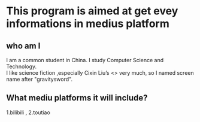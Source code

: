This program is aimed at get evey informations in medius platform
===
who am I
---
I am a common student in China. I study Computer Science and Technology.<br>
I like science fiction ,especially Cixin Liu’s  <<Tree body>> very much, so I named screen name after "gravitysword".


## What mediu platforms it will include?
1.bilibili , 2.toutiao


